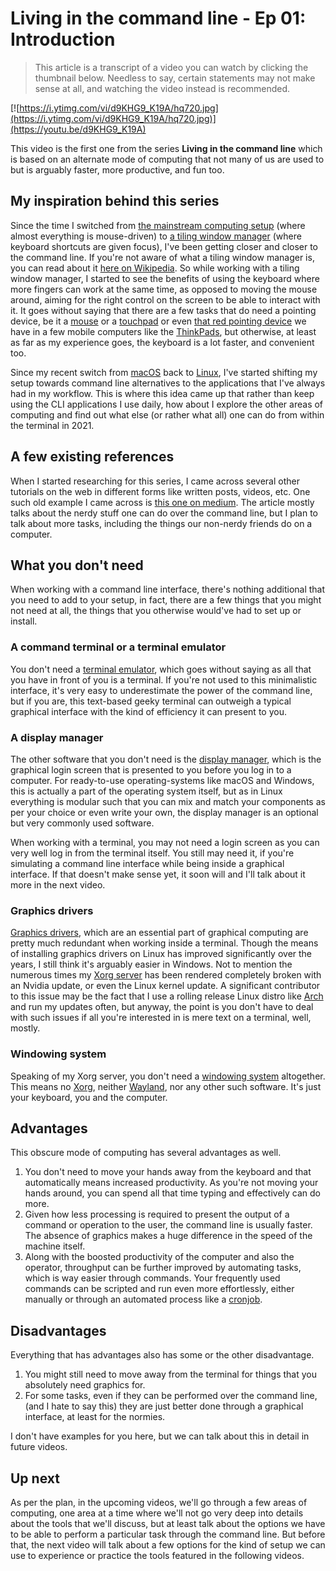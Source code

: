 # Living in the command line - Ep 01: Introduction

> This article is a transcript of a video you can watch by clicking the thumbnail below. Needless to say, certain statements may not make sense at all, and watching the video instead is recommended.

[![https://i.ytimg.com/vi/d9KHG9_K19A/hq720.jpg](https://i.ytimg.com/vi/d9KHG9_K19A/hq720.jpg)](https://youtu.be/d9KHG9_K19A)

This video is the first one from the series **Living in the command line** which is based on an alternate mode of computing that not many of us are used to but is arguably faster, more productive, and fun too.

## My inspiration behind this series

Since the time I switched from [the mainstream computing setup](https://en.wikipedia.org/wiki/GEM_(desktop_environment)) (where almost everything is mouse-driven) to [a tiling window manager](https://i3wm.org) (where keyboard shortcuts are given focus), I've been getting closer and closer to the command line. If you're not aware of what a tiling window manager is, you can read about it [here on Wikipedia](https://en.wikipedia.org/wiki/Tiling_window_manager). So while working with a tiling window manager, I started to see the benefits of using the keyboard where more fingers can work at the same time, as opposed to moving the mouse around, aiming for the right control on the screen to be able to interact with it. It goes without saying that there are a few tasks that do need a pointing device, be it a [mouse](https://en.wikipedia.org/wiki/Computer_mouse) or a [touchpad](https://en.wikipedia.org/wiki/Touchpad) or even [that red pointing device](https://www.lenovo.com/us/en/trackpoint) we have in a few mobile computers like the [ThinkPads](https://www.lenovo.com/us/en/thinkpad), but otherwise, at least as far as my experience goes, the keyboard is a lot faster, and convenient too.

Since my recent switch from [macOS](https://www.apple.com/macos) back to [Linux](https://www.linux.org), I've started shifting my setup towards command line alternatives to the applications that I've always had in my workflow. This is where this idea came up that rather than keep using the CLI applications I use daily, how about I explore the other areas of computing and find out what else (or rather what all) one can do from within the terminal in 2021.

## A few existing references

When I started researching for this series, I came across several other tutorials on the web in different forms like written posts, videos, etc. One such old example I came across is [this one on medium](https://medium.com/building-ibotta/living-in-the-command-line-tips-n-tricks-723b3b359e3f). The article mostly talks about the nerdy stuff one can do over the command line, but I plan to talk about more tasks, including the things our non-nerdy friends do on a computer.

## What you don't need

When working with a command line interface, there's nothing additional that you need to add to your setup, in fact, there are a few things that you might not need at all, the things that you otherwise would've had to set up or install.

### A command terminal or a terminal emulator

You don't need a [terminal emulator](https://en.wikipedia.org/wiki/Terminal_emulator), which goes without saying as all that you have in front of you is a terminal. If you're not used to this minimalistic interface, it's very easy to underestimate the power of the command line, but if you are, this text-based geeky terminal can outweigh a typical graphical interface with the kind of efficiency it can present to you.

### A display manager

The other software that you don't need is the [display manager](https://en.wikipedia.org/wiki/X_display_manager), which is the graphical login screen that is presented to you before you log in to a computer. For ready-to-use operating-systems like macOS and Windows, this is actually a part of the operating system itself, but as in Linux everything is modular such that you can mix and match your components as per your choice or even write your own, the display manager is an optional but very commonly used software.

When working with a terminal, you may not need a login screen as you can very well log in from the terminal itself. You still may need it, if you're simulating a command line interface while being inside a graphical interface. If that doesn't make sense yet, it soon will and I'll talk about it more in the next video.

### Graphics drivers

[Graphics drivers](https://www.nvidia.com/Download/index.aspx?lang=en-us), which are an essential part of graphical computing are pretty much redundant when working inside a terminal. Though the means of installing graphics drivers on Linux has improved significantly over the years, I still think it's arguably easier in Windows. Not to mention the numerous times my [Xorg server](https://www.x.org/wiki) has been rendered completely broken with an Nvidia update, or even the Linux kernel update. A significant contributor to this issue may be the fact that I use a rolling release Linux distro like [Arch](https://archlinux.org) and run my updates often, but anyway, the point is you don't have to deal with such issues if all you're interested in is mere text on a terminal, well, mostly.

### Windowing system

Speaking of my Xorg server, you don't need a [windowing system](https://en.wikipedia.org/wiki/Windowing_system) altogether. This means no [Xorg](https://www.x.org/wiki), neither [Wayland](https://wayland.freedesktop.org), nor any other such software. It's just your keyboard, you and the computer.

## Advantages

This obscure mode of computing has several advantages as well.

1. You don't need to move your hands away from the keyboard and that automatically means increased productivity. As you're not moving your hands around, you can spend all that time typing and effectively can do more.
2. Given how less processing is required to present the output of a command or operation to the user, the command line is usually faster. The absence of graphics makes a huge difference in the speed of the machine itself.
3. Along with the boosted productivity of the computer and also the operator, throughput can be further improved by automating tasks, which is way easier through commands. Your frequently used commands can be scripted and run even more effortlessly, either manually or through an automated process like a [cronjob](https://en.wikipedia.org/wiki/Cron).

## Disadvantages

Everything that has advantages also has some or the other disadvantage.

1. You might still need to move away from the terminal for things that you absolutely need graphics for.
2. For some tasks, even if they can be performed over the command line, (and I hate to say this) they are just better done through a graphical interface, at least for the normies.

I don't have examples for you here, but we can talk about this in detail in future videos.

## Up next

As per the plan, in the upcoming videos, we'll go through a few areas of computing, one area at a time where we'll not go very deep into details about the tools that we'll discuss, but at least talk about the options we have to be able to perform a particular task through the command line. But before that, the next video will talk about a few options for the kind of setup we can use to experience or practice the tools featured in the following videos.

